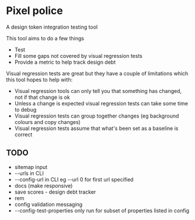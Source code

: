 # Pixel police

A design token integration testing tool

This tool aims to do a few things

* Test
* Fill some gaps not covered by visual regression tests
* Provide a metric to help track design debt

Visual regression tests are great but they have a couple of limitations which this tool hopes to help with:

* Visual regression tools can only tell you that something has changed, not if that change is ok
* Unless a change is expected visual regression tests can take some time to debug
* Visual regression tests can group together changes (eg background colours and copy changes)
* Visual regression tests assume that what's been set as a baseline is correct


## TODO

* sitemap input
* --urls in CLI
* --config-url in CLI eg --url 0 for first url specified
* docs (make responsive)
* save scores - design debt tracker
* rem
* config validation messaging
* --config-test-properties only run for subset of properties listed in config
